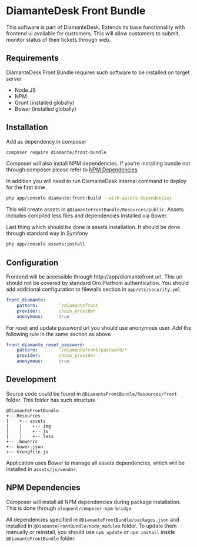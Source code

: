 DiamanteDesk Front Bundle
========================

This software is part of DiamanteDesk. Extends its base functionality with frontend ui available for customers. This will allow customers to submit, monitor status of their tickets through web.


Requirements
------------

DiamanteDesk Front Bundle requires such software to be installed on target server
- Node.JS
- NPM
- Grunt (installed globally)
- Bower (installed globally)

Installation
------------

Add as dependency in composer

```bash
composer require diamante/front-bundle
```

Composer will also install NPM dependencies. If you're installing bundle not through composer please refer to [NPM Dependencies](#user-content-npm-dependencies "NPM Dependencies")

In addition you will need to run DiamanteDesk internal command to deploy for the first time

```bash
php app/console diamante:front:build --with-assets-dependencies
```

This will create assets in `@DiamanteFrontBundle/Resources/public`. Assets includes compiled less files and dependencies installed via Bower.

Last thing which should be done is assets installation. It should be done through standard way in Symfony

```bash
php app/console assets:install
```

Configuration
------------

Frontend will be accessible through http://app/diamantefront url. This url should not be covered by standard Oro Platfrom authentication. You should add additional configuration to filewalls section in `app/etc/security.yml`

```yml
front_diamante:
    pattern:        ^/diamantefront
    provider:       chain_provider
    anonymous:      true
```

For reset and update password url you should use anonymous user. Add the following rule in the same section as above
```yml
front_diamante_reset_password:
    pattern:        ^/diamantefront/password/*
    provider:       chain_provider
    anonymous:      true
```
            
Development
------------

Source code could be found in `@DiamanteFrontBundle/Resources/front` folder. This folder has such structure

```
@DiamanteFrontBundle
+-- Resources
|    +-- assets
|    |    +-- img
|    |    +-- js
|    |    +-- less
+-- .bowerrc
+-- bower.json
+-- Grungfile.js
```

Application uses Bower to manage all assets dependencies, which will be installed in `assets/js/vendor`.


NPM Dependencies
------------

Composer will install all NPM dependencies during package installation. This is done through `eloquent/composer-npm-bridge`.

All dependencies specified in `@DiamanteFrontBundle/packages.json` and installed in `@DiamanteFrontBundle/node_modules` folder. To update them manually or reinstall, you should use `npm update` or `npm install` inside `@DiamanteFrontBundle` folder.